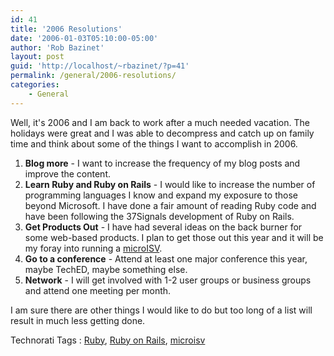 ```yaml
---
id: 41
title: '2006 Resolutions'
date: '2006-01-03T05:10:00-05:00'
author: 'Rob Bazinet'
layout: post
guid: 'http://localhost/~rbazinet/?p=41'
permalink: /general/2006-resolutions/
categories:
    - General
---
```


Well, it's 2006 and I am back to work after a much needed vacation. The holidays were great and I was able to decompress and catch up on family time and think about some of the things I want to accomplish in 2006.

1. **Blog more** - I want to increase the frequency of my blog posts and improve the content.
2. **Learn Ruby and Ruby on Rails** - I would like to increase the number of programming languages I know and expand my exposure to those beyond Microsoft. I have done a fair amount of reading Ruby code and have been following the 37Signals development of Ruby on Rails.
3. **Get Products Out** - I have had several ideas on the back burner for some web-based products. I plan to get those out this year and it will be my foray into running a [microISV](http://www.technorati.com/tag/micro+isv).
4. **Go to a conference** - Attend at least one major conference this year, maybe TechED, maybe something else.
5. **Network** - I will get involved with 1-2 user groups or business groups and attend one meeting per month.

I am sure there are other things I would like to do but too long of a list will result in much less getting done.

Technorati Tags : [Ruby](http://technorati.com/tag/Ruby), [Ruby on Rails](http://technorati.com/tag/Ruby%20On%20Rails), [microisv](http://technorati.com/tag/microISV)